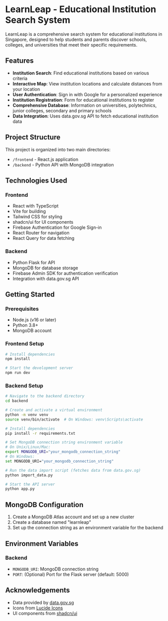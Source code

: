 
# LearnLeap - Educational Institution Search System

LearnLeap is a comprehensive search system for educational institutions in Singapore, designed to help students and parents discover schools, colleges, and universities that meet their specific requirements.


## Features

- **Institution Search**: Find educational institutions based on various criteria
- **Interactive Map**: View institution locations and calculate distances from your location
- **User Authentication**: Sign in with Google for a personalized experience
- **Institution Registration**: Form for educational institutions to register
- **Comprehensive Database**: Information on universities, polytechnics, junior colleges, secondary and primary schools
- **Data Integration**: Uses data.gov.sg API to fetch educational institution data

## Project Structure

This project is organized into two main directories:
- `/frontend` - React.js application
- `/backend` - Python API with MongoDB integration

## Technologies Used

### Frontend
- React with TypeScript
- Vite for building
- Tailwind CSS for styling
- shadcn/ui for UI components
- Firebase Authentication for Google Sign-in
- React Router for navigation
- React Query for data fetching

### Backend
- Python Flask for API
- MongoDB for database storage
- Firebase Admin SDK for authentication verification
- Integration with data.gov.sg API

## Getting Started

### Prerequisites
- Node.js (v16 or later)
- Python 3.8+
- MongoDB account

### Frontend Setup

```sh
# Install dependencies
npm install

# Start the development server
npm run dev
```

### Backend Setup

```sh
# Navigate to the backend directory
cd backend

# Create and activate a virtual environment
python -m venv venv
source venv/bin/activate  # On Windows: venv\Scripts\activate

# Install dependencies
pip install -r requirements.txt

# Set MongoDB connection string environment variable
# On Unix/Linux/Mac:
export MONGODB_URI="your_mongodb_connection_string"
# On Windows:
set MONGODB_URI="your_mongodb_connection_string"

# Run the data import script (fetches data from data.gov.sg)
python import_data.py

# Start the API server
python app.py
```
## MongoDB Configuration

1. Create a MongoDB Atlas account and set up a new cluster
2. Create a database named "learnleap"
3. Set up the connection string as an environment variable for the backend

## Environment Variables

### Backend
- `MONGODB_URI`: MongoDB connection string
- `PORT`: (Optional) Port for the Flask server (default: 5000)


## Acknowledgements

- Data provided by [data.gov.sg](https://data.gov.sg)
- Icons from [Lucide Icons](https://lucide.dev/)
- UI components from [shadcn/ui](https://ui.shadcn.com/)
